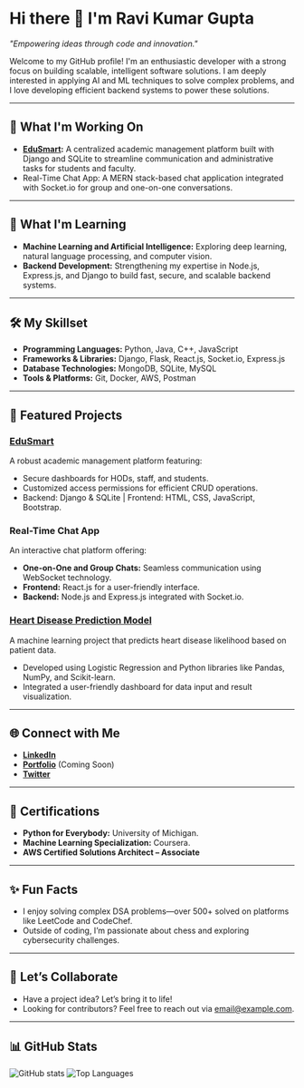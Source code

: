 # Hi there 👋 I'm Ravi Kumar Gupta

*"Empowering ideas through code and innovation."*

Welcome to my GitHub profile! I'm an enthusiastic developer with a strong focus on building scalable, intelligent software solutions. I am deeply interested in applying AI and ML techniques to solve complex problems, and I love developing efficient backend systems to power these solutions.

---

## 🔭 What I'm Working On
- **[EduSmart](#):** A centralized academic management platform built with Django and SQLite to streamline communication and administrative tasks for students and faculty.
- Real-Time Chat App: A MERN stack-based chat application integrated with Socket.io for group and one-on-one conversations.

---

## 🌱 What I'm Learning
- **Machine Learning and Artificial Intelligence:** Exploring deep learning, natural language processing, and computer vision.
- **Backend Development:** Strengthening my expertise in Node.js, Express.js, and Django to build fast, secure, and scalable backend systems.

---

## 🛠️ My Skillset
- **Programming Languages:** Python, Java, C++, JavaScript
- **Frameworks & Libraries:** Django, Flask, React.js, Socket.io, Express.js
- **Database Technologies:** MongoDB, SQLite, MySQL
- **Tools & Platforms:** Git, Docker, AWS, Postman

---

## 🚀 Featured Projects
### [EduSmart](#)
A robust academic management platform featuring:
- Secure dashboards for HODs, staff, and students.
- Customized access permissions for efficient CRUD operations.
- Backend: Django & SQLite | Frontend: HTML, CSS, JavaScript, Bootstrap.

### Real-Time Chat App
An interactive chat platform offering:
- **One-on-One and Group Chats:** Seamless communication using WebSocket technology.
- **Frontend:** React.js for a user-friendly interface.
- **Backend:** Node.js and Express.js integrated with Socket.io.

### [Heart Disease Prediction Model](#)
A machine learning project that predicts heart disease likelihood based on patient data.
- Developed using Logistic Regression and Python libraries like Pandas, NumPy, and Scikit-learn.
- Integrated a user-friendly dashboard for data input and result visualization.

---

## 🌐 Connect with Me
- **[LinkedIn](https://linkedin.com/in/ravi-kumar-gupta)**
- **[Portfolio](https://ravigupta.dev)** (Coming Soon)
- **[Twitter](https://twitter.com/ravi_gupta)**

---

## 📜 Certifications
- **Python for Everybody:** University of Michigan.
- **Machine Learning Specialization:** Coursera.
- **AWS Certified Solutions Architect – Associate**

---

## ✨ Fun Facts
- I enjoy solving complex DSA problems—over 500+ solved on platforms like LeetCode and CodeChef.
- Outside of coding, I’m passionate about chess and exploring cybersecurity challenges.

---

## 🤝 Let’s Collaborate
- Have a project idea? Let’s bring it to life!
- Looking for contributors? Feel free to reach out via [email@example.com](mailto:email@example.com).

---

## 📊 GitHub Stats
![GitHub stats](https://github-readme-stats.vercel.app/api?username=Ravi9550&show_icons=true&theme=radical)
![Top Languages](https://github-readme-stats.vercel.app/api/top-langs/?username=Ravi9550&layout=compact&theme=radical)
